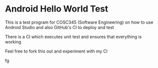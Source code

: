 # Android Hello World Test

This is a test program for COSC345 (Software Engineering) on how to use Android Studio and also GitHub's CI to deploy and test

There is a CI which executes unit test and ensures that everything is working

Feel free to fork this out and experiment with my CI


fg
